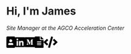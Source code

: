 # Hi, I'm James
*Site Manager at the AGCO Acceleration Center*

<a href="https://jameskabbes.com">
  <img align="left" alt="Personal Website" height="30px" src="static/portrait.svg" />
</a>
<a href="https://url.jameskabbes.com/linkedin">
  <img align="left" alt="LinkedIn" height="30px" src="static/linkedin.svg" />
</a>
<a href="https://url.jameskabbes.com/medium">
  <img align="left" alt="Medium" height="30px" src="static/medium.svg" />
</a>
<a href="https://url.jameskabbes.com/resume">
  <img align="left" alt="Resume" height="30px" src="static/file-alt.svg" />
</a>
<a href="https://url.jameskabbes.com/pypi">
  <img align="left" alt="PyPI" height="30px" src="static/code.svg" />
</a>
